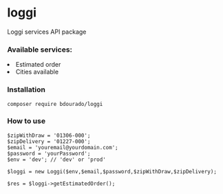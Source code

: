 # loggi
Loggi services API package

### Available services:
<li>Estimated order</li>
<li>Cities available</li>

### Installation

<code>composer require bdourado/loggi</code>

### How to use


```
$zipWithDraw = '01306-000';
$zipDelivery = '01227-000';
$email = 'youremail@yourdomain.com';
$password = 'yourPassword';
$env = 'dev'; // 'dev' or 'prod'

$loggi = new Loggi($env,$email,$password,$zipWithDraw,$zipDelivery);

$res = $loggi->getEstimatedOrder();
```
